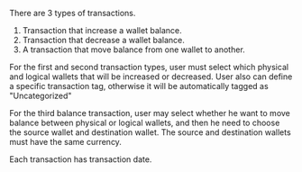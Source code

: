 There are 3 types of transactions. 
1. Transaction that increase a wallet balance.
2. Transaction that decrease a wallet balance.
3. A transaction that move balance from one wallet to another.

For the first and second transaction types, user must select which physical and logical wallets 
that will be increased or decreased. User also can define a specific transaction tag, otherwise it
will be automatically tagged as "Uncategorized"

For the third balance transaction, user may select whether he want to move balance between physical 
or logical wallets, and then he need to choose the source wallet and destination wallet. The source
and destination wallets must have the same currency.

Each transaction has transaction date.
